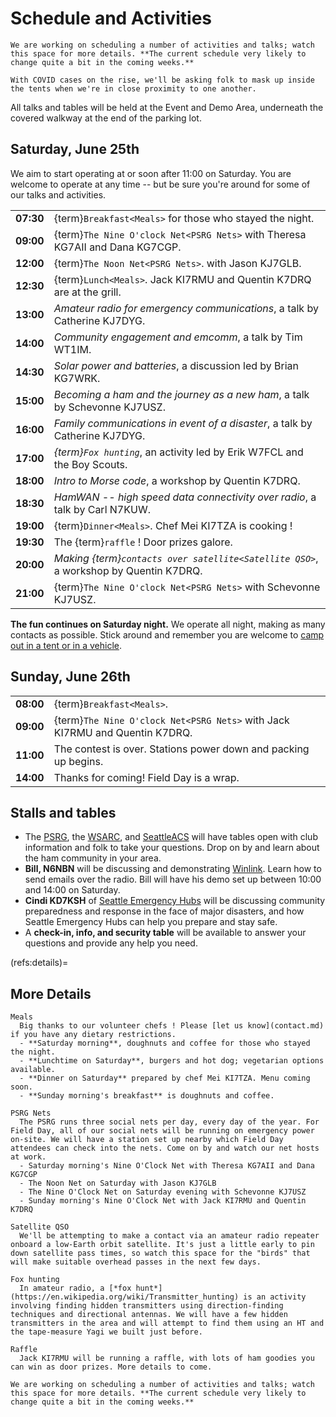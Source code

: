 # Schedule and Activities

```{important}
We are working on scheduling a number of activities and talks; watch this space for more details. **The current schedule very likely to change quite a bit in the coming weeks.**
```

```{note}
With COVID cases on the rise, we'll be asking folk to mask up inside the tents when we're in close proximity to one another.
```

All talks and tables will be held at the Event and Demo Area, underneath the covered walkway at the end of the parking lot.


## Saturday, June 25th

We aim to start operating at or soon after 11:00 on Saturday. You are welcome to operate at any time -- but be sure you're around for some of our talks and activities.

|           |                                                                                      |
| --------: | :----------------------------------------------------------------------------------- |
| **07:30** | {term}`Breakfast<Meals>` for those who stayed the night.                              |
| **09:00** | {term}`The Nine O'clock Net<PSRG Nets>` with Theresa KG7AII and Dana KG7CGP.          |                      |
| **12:00** | {term}`The Noon Net<PSRG Nets>`. with Jason KJ7GLB.                                   |
| **12:30** | {term}`Lunch<Meals>`. Jack KI7RMU and Quentin K7DRQ are at the grill.             |
| **13:00** | *Amateur radio for emergency communications*, a talk by Catherine KJ7DYG.            |
| **14:00** | *Community engagement and emcomm*, a talk by Tim WT1IM.                              |
| **14:30** | *Solar power and batteries*, a discussion led by Brian KG7WRK.                       |
| **15:00** | *Becoming a ham and the journey as a new ham*, a talk by Schevonne KJ7USZ. |
| **16:00** | *Family communications in event of a disaster*, a talk by Catherine KJ7DYG.          |
| **17:00** | *{term}`Fox hunting`*, an activity led by Erik W7FCL and the Boy Scouts.     |
| **18:00** | *Intro to Morse code*, a workshop by Quentin K7DRQ.                                  |
| **18:30** | *HamWAN -- high speed data connectivity over radio*, a talk by Carl N7KUW. |
| **19:00** | {term}`Dinner<Meals>`. Chef Mei KI7TZA is cooking !                                      |
| **19:30** | The {term}`raffle` ! Door prizes galore.                                      |
| **20:00** | *Making {term}`contacts over satellite<Satellite QSO>`*, a workshop by Quentin K7DRQ.        |
| **21:00** | {term}`The Nine O'clock Net<PSRG Nets>` with Schevonne KJ7USZ.                      |

**The fun continues on Saturday night.** We operate all night, making as many contacts as possible. Stick around and remember you are welcome to [camp out in a tent or in a vehicle](location.md).


## Sunday, June 26th

|           |                                                                            |
| --------: | :------------------------------------------------------------------------- |
| **08:00** | {term}`Breakfast<Meals>`.                                                   |
| **09:00** | {term}`The Nine O'clock Net<PSRG Nets>` with Jack KI7RMU and Quentin K7DRQ. |
| **11:00** | The contest is over. Stations power down and packing up begins.            |
| **14:00** | Thanks for coming! Field Day is a wrap.                                    |


## Stalls and tables

- The [PSRG](https://web.psrg.org/), the [WSARC](https://w7aw.org/), and [SeattleACS](https://www.seattleacs.org/) will have tables open with club information and folk to take your questions. Drop on by and learn about the ham community in your area.
- **Bill, N6NBN** will be discussing and demonstrating [Winlink](https://www.winlink.org/). Learn how to send emails over the radio. Bill will have his demo set up between 10:00 and 14:00 on Saturday.
- **Cindi KD7KSH** of [Seattle Emergency Hubs](http://seattleemergencyhubs.org/) will be discussing community preparedness and response in the face of major disasters, and how Seattle Emergency Hubs can help you prepare and stay safe.
- A **check-in, info, and security table** will be available to answer your questions and provide any help you need.


(refs:details)=
## More Details

```{glossary}
Meals
  Big thanks to our volunteer chefs ! Please [let us know](contact.md) if you have any dietary restrictions.
  - **Saturday morning**, doughnuts and coffee for those who stayed the night.
  - **Lunchtime on Saturday**, burgers and hot dog; vegetarian options available.
  - **Dinner on Saturday** prepared by chef Mei KI7TZA. Menu coming soon.
  - **Sunday morning's breakfast** is doughnuts and coffee.

PSRG Nets
  The PSRG runs three social nets per day, every day of the year. For Field Day, all of our social nets will be running on emergency power on-site. We will have a station set up nearby which Field Day attendees can check into the nets. Come on by and watch our net hosts at work.
  - Saturday morning's Nine O'Clock Net with Theresa KG7AII and Dana KG7CGP
  - The Noon Net on Saturday with Jason KJ7GLB
  - The Nine O'Clock Net on Saturday evening with Schevonne KJ7USZ
  - Sunday morning's Nine O'Clock Net with Jack KI7RMU and Quentin K7DRQ

Satellite QSO
  We'll be attempting to make a contact via an amateur radio repeater onboard a low-Earth orbit satellite. It's just a little early to pin down satellite pass times, so watch this space for the "birds" that will make suitable overhead passes in the next few days.

Fox hunting
  In amateur radio, a [*fox hunt*](https://en.wikipedia.org/wiki/Transmitter_hunting) is an activity involving finding hidden transmitters using direction-finding techniques and directional antennas. We will have a few hidden transmitters in the area and will attempt to find them using an HT and the tape-measure Yagi we built just before.

Raffle
  Jack KI7RMU will be running a raffle, with lots of ham goodies you can win as door prizes. More details to come.
```

```{important}
We are working on scheduling a number of activities and talks; watch this space for more details. **The current schedule very likely to change quite a bit in the coming weeks.**
```